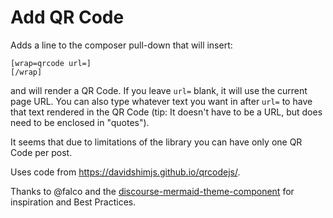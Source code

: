 # Add QR Code

Adds a line to the composer pull-down that will insert:

```
[wrap=qrcode url=]
[/wrap]
```
and will render a QR Code. If you leave `url=` blank, it will use the current page URL. You can also type whatever text you want in after `url=` to have that text rendered in the QR Code (tip: It doesn't have to be a URL, but does need to be enclosed in "quotes").

It seems that due to limitations of the library you can have only one QR Code per post.

Uses code from https://davidshimjs.github.io/qrcodejs/.

Thanks to @falco and the [discourse-mermaid-theme-component](https://github.com/discourse/discourse-mermaid-theme-component) for inspiration and Best Practices.
